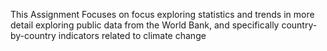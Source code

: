 This Assignment Focuses on  focus exploring statistics and trends in more detail exploring public data from the World Bank, and specifically country-by-country indicators related to climate change
